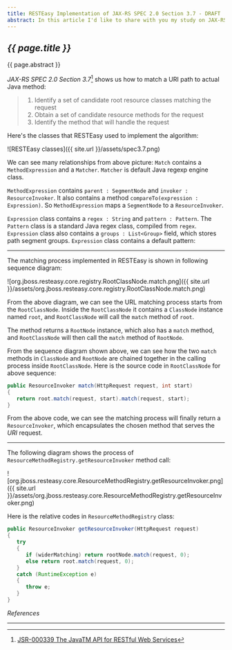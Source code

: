 ```yaml
---
title: RESTEasy Implementation of JAX-RS SPEC 2.0 Section 3.7 - DRAFT
abstract: In this article I'd like to share with you my study on JAX-RS SPEC 2.0 Section 3.7 and relative implementations in RESTEasy.
---
```


## _{{ page.title }}_

{{ page.abstract }}

_JAX-RS SPEC 2.0 Section 3.7_[^spec] shows us how to match a URI path to actual Java method:

[^spec]: [JSR-000339 The JavaTM API for RESTful Web Services](https://jcp.org/aboutJava/communityprocess/final/jsr339/index.html)

> 1. Identify a set of candidate root resource classes matching the request
> 2. Obtain a set of candidate resource methods for the request
> 3. Identify the method that will handle the request

Here's the classes that RESTEasy used to implement the algorithm:

![RESTEasy classes]({{ site.url }}/assets/spec3.7.png)

We can see many relationships from above picture: `Match` contains a `MethodExpression` and a `Matcher`. `Matcher` is default Java regexp engine class.

`MethodExpression` contains `parent : SegmentNode` and `invoker : ResourceInvoker`. It also contains a method `compareTo(expression : Expression)`. So `MethodExpression` maps a `SegmentNode` to a `ResourceInvoker`.

`Expression` class contains a `regex : String` and `pattern : Pattern`. The `Pattern` class is a standard Java regex class, compiled from `regex`. `Expression` class also contains a `groups : List<Group>` field, which stores path segment groups. `Expression` class contains a default pattern:

---

The matching process implemented in RESTEasy is shown in following sequence diagram:

![org.jboss.resteasy.core.registry.RootClassNode.match.png]({{ site.url }}/assets/org.jboss.resteasy.core.registry.RootClassNode.match.png)

From the above diagram, we can see the URL matching process starts from the `RootClassNode`. Inside the `RootClassNode` it contains a `ClassNode` instance named `root`, and `RootClassNode` will call the `match` method of `root`.

The method returns a `RootNode` instance, which also has a `match` method, and `RootClassNode` will then call the `match` method of `RootNode`.

From the sequence diagram shown above, we can see how the two `match` methods in `ClassNode` and `RootNode` are chained together in the calling process inside `RootClassNode`. Here is the source code in `RootClassNode` for above sequence:

```java
public ResourceInvoker match(HttpRequest request, int start)
{
   return root.match(request, start).match(request, start);
}
```

From the above code, we can see the matching process will finally return a `ResourceInvoker`, which encapsulates the chosen method that serves the _URI_ request.

---

The following diagram shows the process of `ResourceMethodRegistry.getResourceInvoker` method call:

![org.jboss.resteasy.core.ResourceMethodRegistry.getResourceInvoker.png]({{ site.url }}/assets/org.jboss.resteasy.core.ResourceMethodRegistry.getResourceInvoker.png)

Here is the relative codes in `ResourceMethodRegistry` class:

```java
public ResourceInvoker getResourceInvoker(HttpRequest request)
{
   try
   {
      if (widerMatching) return rootNode.match(request, 0);
      else return root.match(request, 0);
   }
   catch (RuntimeException e)
   {
      throw e;
   }
}
```



_References_

---
